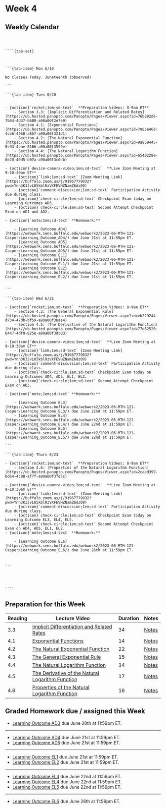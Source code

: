 Week 4
============================


## Weekly Calendar


`````{card}



````{tab-set}



```{tab-item} Mon 6/19

No Classes Today. Juneteenth (observed)

```

```{tab-item} Tues 6/20


- {octicon}`rocket;1em;sd-text`  **Preparation Videos: 8-9am ET**
    - Section 3.3: [Implicit Differentiation and Related Rates](https://ub.hosted.panopto.com/Panopto/Pages/Viewer.aspx?id=76b882d6-7b04-4d37-b680-a90a00f2e7e9)
    - Section 4.1: [Exponential Functions](https://ub.hosted.panopto.com/Panopto/Pages/Viewer.aspx?id=7085a46d-4cb6-4960-a857-a90a00f321d1)
    - Section 4.2: [The Natural Exponential Function](https://ub.hosted.panopto.com/Panopto/Pages/Viewer.aspx?id=9a859445-0c93-4eae-8166-a90a00f3599e)
    - Section 4.4: [The Natural Logarithm Function](https://ub.hosted.panopto.com/Panopto/Pages/Viewer.aspx?id=b540228e-0e28-40d5-b07a-a90a00f3c0db)

- {octicon}`device-camera-video;1em;sd-text`  **Live Zoom Meeting at 9-10:30am ET**
    - {octicon}`link;1em;sd-text` [Zoom Meeting Link](https://buffalo.zoom.us/j/91967779032?pwd=Ynh3K3JvL05kblRzVXFEVHZNamZ6dz09)
    - {octicon}`comment-discussion;1em;sd-text` Participation Activity due during class. 
    - {octicon}`check-circle;1em;sd-text` Checkpoint Exam today on Learning Outcomes AD3.
    - {octicon}`check-circle;1em;sd-text` Second Attempt Checkpoint Exam on AD1 and AD2.

- {octicon}`note;1em;sd-text` **Homework:**

    - [Learning Outcome AD4](https://webwork.sens.buffalo.edu/webwork2/2023-06-MTH-121-Casper/Learning_Outcome_AD4/) due June 21st at 11:59pm ET.
    - [Learning Outcome AD5](https://webwork.sens.buffalo.edu/webwork2/2023-06-MTH-121-Casper/Learning_Outcome_AD5/) due June 21st at 11:59pm ET.
    - [Learning Outcome EL1](https://webwork.sens.buffalo.edu/webwork2/2023-06-MTH-121-Casper/Learning_Outcome_EL1/) due June 21st at 11:59pm ET.
    - [Learning Outcome EL2](https://webwork.sens.buffalo.edu/webwork2/2023-06-MTH-121-Casper/Learning_Outcome_EL2/) due June 21st at 11:59pm ET.


```

```{tab-item} Wed 6/21

- {octicon}`rocket;1em;sd-text`  **Preparation Videos: 8-9am ET**
    - Section 4.3: [The General Exponential Rule](https://ub.hosted.panopto.com/Panopto/Pages/Viewer.aspx?id=eb229244-d734-47db-bf59-a90a00f38ae4)
    - Section 4.5: [The Derivative of the Natural Logarithm Function](https://ub.hosted.panopto.com/Panopto/Pages/Viewer.aspx?id=77e62520-6447-4df9-825e-a90a00f3dc03)

- {octicon}`device-camera-video;1em;sd-text`  **Live Zoom Meeting at 9-10:30am ET**
    - {octicon}`link;1em;sd-text` [Zoom Meeting Link](https://buffalo.zoom.us/j/91967779032?pwd=Ynh3K3JvL05kblRzVXFEVHZNamZ6dz09)
    - {octicon}`comment-discussion;1em;sd-text` Participation Activity due during class. 
    - {octicon}`check-circle;1em;sd-text` Checkpoint Exam today on Learning Outcomes AD4, AD5, EL1, EL2.
    - {octicon}`check-circle;1em;sd-text` Second Attempt Checkpoint Exam on AD3.

- {octicon}`note;1em;sd-text` **Homework:** 

    - [Learning Outcome EL3](https://webwork.sens.buffalo.edu/webwork2/2023-06-MTH-121-Casper/Learning_Outcome_EL3/) due June 22nd at 11:59pm ET.
    - [Learning Outcome EL4](https://webwork.sens.buffalo.edu/webwork2/2023-06-MTH-121-Casper/Learning_Outcome_EL4/) due June 22nd at 11:59pm ET.
    - [Learning Outcome EL5](https://webwork.sens.buffalo.edu/webwork2/2023-06-MTH-121-Casper/Learning_Outcome_EL5/) due June 22nd at 11:59pm ET.

```

```{tab-item} Thurs 6/23

- {octicon}`rocket;1em;sd-text`  **Preparation Videos: 8-9am ET**
    - Section 4.6: [Properties of the Natural Logarithm Function](https://ub.hosted.panopto.com/Panopto/Pages/Viewer.aspx?id=2caed399-bd64-4c88-af7f-a90a00f3fe5c)

- {octicon}`device-camera-video;1em;sd-text`  **Live Zoom Meeting at 9-10:30am ET**
    - {octicon}`link;1em;sd-text` [Zoom Meeting Link](https://buffalo.zoom.us/j/91967779032?pwd=Ynh3K3JvL05kblRzVXFEVHZNamZ6dz09)
    - {octicon}`comment-discussion;1em;sd-text` Participation Activity due during class. 
    - {octicon}`check-circle;1em;sd-text` Checkpoint Exam today on Learning Outcome EL3, EL4, EL5.
    - {octicon}`check-circle;1em;sd-text` Second Attempt Checkpoint Exam on AD4, AD5, EL1, EL2.
- {octicon}`note;1em;sd-text` **Homework:** 

    - [Learning Outcome EL6](https://webwork.sens.buffalo.edu/webwork2/2023-06-MTH-121-Casper/Learning_Outcome_EL6/) due June 26th at 11:59pm ET.



```




````

`````


## Preparation for this Week



|Reading|Lecture Video|Duration|Notes|
| --- | --- | --- | --- |
|3.3|[Implicit Differentiation and Related Rates](https://ub.hosted.panopto.com/Panopto/Pages/Viewer.aspx?id=76b882d6-7b04-4d37-b680-a90a00f2e7e9)|34|[Notes](https://buffalo.box.com/s/nli3g0twp8kw7rm08agy60dwnf2iccdg)|
|4.1|[Exponential Functions](https://ub.hosted.panopto.com/Panopto/Pages/Viewer.aspx?id=7085a46d-4cb6-4960-a857-a90a00f321d1)|14|[Notes](https://buffalo.box.com/s/9o4razu8vr4zusug5r2ydnatzib5m7ns)|
|4.2|[The Natural Exponential Function](https://ub.hosted.panopto.com/Panopto/Pages/Viewer.aspx?id=9a859445-0c93-4eae-8166-a90a00f3599e)|22|[Notes](https://buffalo.box.com/s/w73ekcyo9jj2phu8virdh9u6nnnjjauo)|
|4.3|[The General Exponential Rule](https://ub.hosted.panopto.com/Panopto/Pages/Viewer.aspx?id=eb229244-d734-47db-bf59-a90a00f38ae4)|15|[Notes](https://buffalo.box.com/s/iisngmnd0a7u4s1vcknk6xp0e8pqbrx5)|
|4.4|[The Natural Logarithm Function](https://ub.hosted.panopto.com/Panopto/Pages/Viewer.aspx?id=b540228e-0e28-40d5-b07a-a90a00f3c0db)|14|[Notes](https://buffalo.box.com/s/01bsh09lka4uh8rsycgaxjrmjde95dx3)|
|4.5|[The Derivative of the Natural Logarithm Function](https://ub.hosted.panopto.com/Panopto/Pages/Viewer.aspx?id=77e62520-6447-4df9-825e-a90a00f3dc03)|17|[Notes](https://buffalo.box.com/s/ubg4ggnkjjz6awetwiy8m18jysbm9c09)|
|4.6|[Properties of the Natural Logarithm Function](https://ub.hosted.panopto.com/Panopto/Pages/Viewer.aspx?id=2caed399-bd64-4c88-af7f-a90a00f3fe5c)|16|[Notes](https://buffalo.box.com/s/irtvyoarj1j052r2bya3u3kuh4dr9r5e)|





## Graded Homework due / assigned this Week


- [Learning Outcome AD3](https://webwork.sens.buffalo.edu/webwork2/2023-06-MTH-121-Casper/Learning_Outcome_AD3/) due June 20th at 11:59pm ET.

---

- [Learning Outcome AD4](https://webwork.sens.buffalo.edu/webwork2/2023-06-MTH-121-Casper/Learning_Outcome_AD4/) due June 21st at 11:59pm ET.
- [Learning Outcome AD5](https://webwork.sens.buffalo.edu/webwork2/2023-06-MTH-121-Casper/Learning_Outcome_AD5/) due June 21st at 11:59pm ET.

---


- [Learning Outcome EL1](https://webwork.sens.buffalo.edu/webwork2/2023-06-MTH-121-Casper/Learning_Outcome_EL1/) due June 21st at 11:59pm ET.
- [Learning Outcome EL2](https://webwork.sens.buffalo.edu/webwork2/2023-06-MTH-121-Casper/Learning_Outcome_EL2/) due June 21st at 11:59pm ET.


---

- [Learning Outcome EL3](https://webwork.sens.buffalo.edu/webwork2/2023-06-MTH-121-Casper/Learning_Outcome_EL3/) due June 22nd at 11:59pm ET.
- [Learning Outcome EL4](https://webwork.sens.buffalo.edu/webwork2/2023-06-MTH-121-Casper/Learning_Outcome_EL4/) due June 22nd at 11:59pm ET.
- [Learning Outcome EL5](https://webwork.sens.buffalo.edu/webwork2/2023-06-MTH-121-Casper/Learning_Outcome_EL5/) due June 22nd at 11:59pm ET.

---


- [Learning Outcome EL6](https://webwork.sens.buffalo.edu/webwork2/2023-06-MTH-121-Casper/Learning_Outcome_EL6/) due June 26th at 11:59pm ET.














